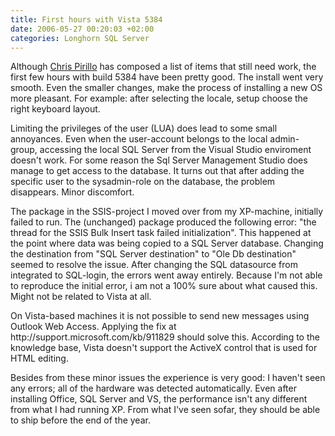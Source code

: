 ```yaml
---
title: First hours with Vista 5384
date: 2006-05-27 00:20:03 +02:00
categories: Longhorn SQL Server
---
```

<P>Although <A href="http://chris.pirillo.com/2006/05/24/windows-vista-feedback/">Chris Pirillo</A> has composed a list of items that still need work, the first few hours with build 5384 have been pretty good. The install went very smooth. Even the smaller changes, make the process of installing a new OS more pleasant. For example: after selecting the locale, setup choose the right keyboard layout.</P>
<P>Limiting the privileges of the user (LUA) does lead to some small annoyances. Even when the user-account belongs to the local admin-group, accessing the local SQL Server from the Visual Studio enviroment doesn't work. For some reason the Sql Server Management Studio does manage to get access to the database. It turns out that after adding the specific user to the sysadmin-role on the database, the problem disappears. Minor discomfort.</P>
<P>The package in the SSIS-project I moved over from my XP-machine, initially failed to run. The (unchanged) package produced the following error: "the thread for the SSIS Bulk Insert task failed initialization". This happened at the point where data was being copied to a SQL Server database. Changing the destination from "SQL Server destination" to "Ole Db destination" seemed to resolve the issue. After changing the SQL datasource from integrated to SQL-login, the errors went away entirely. Because I'm not able to reproduce the initial error, i am not a 100% sure about what caused this. Might not be related to Vista at all.</P>
<P>On Vista-based machines it is not possible to send new messages using Outlook Web Access. Applying the fix at http://support.microsoft.com/kb/911829 should solve this. According to the knowledge base, Vista doesn't support the ActiveX control that is used for HTML editing.</P>
<P>Besides from these minor issues the experience is very good: I haven't seen any errors; all of the hardware was detected automatically. Even after installing Office, SQL Server and VS, the performance isn't any different from what I had running XP. From what I've seen sofar, they should be able to ship before the end of the year.</P>
